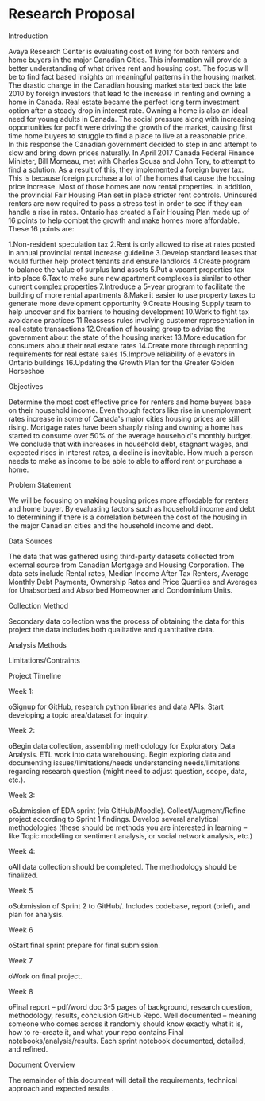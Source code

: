 # Research Proposal

Introduction

Avaya Research Center is evaluating cost of living for both renters and home buyers in the major Canadian Cities. This information will provide a better understanding of what drives rent and housing cost. The focus will be to find fact based insights on meaningful patterns in the housing market. The drastic change in the Canadian housing market started back the late 2010 by foreign investors that lead to the increase in renting and owning a home in Canada. Real estate became the perfect long term investment option after a steady drop in interest rate. Owning a home is also an ideal need for young adults in Canada. The social pressure along with increasing opportunities for profit were driving the growth of the market, causing first time home buyers to struggle to find a place to live at a reasonable price.  
In this response the Canadian government decided to step in and attempt to slow and bring down prices naturally. In April 2017 Canada Federal Finance Minister, Bill Morneau, met with Charles Sousa and John Tory, to attempt to find a solution. As a result of this, they implemented a foreign buyer tax. This is because foreign purchase a lot of the homes that cause the housing price increase. Most of those homes are now rental properties. In addition, the provincial Fair Housing Plan set in place stricter rent controls. Uninsured renters are now required to pass a stress test in order to see if they can handle a rise in rates. Ontario has created a Fair Housing Plan made up of 16 points to help combat the growth and make homes more affordable. These 16 points are:

1.Non-resident speculation tax
2.Rent is only allowed to rise at rates posted in annual provincial rental increase guideline
3.Develop standard leases that would further help protect tenants and ensure landlords
4.Create program to balance the value of surplus land assets
5.Put a vacant properties tax into place
6.Tax to make sure new apartment complexes is similar to other current complex properties
7.Introduce a 5-year program to facilitate the building of more rental apartments
8.Make it easier to use property taxes to generate more development opportunity
9.Create Housing Supply team to help uncover and fix barriers to housing development
10.Work to fight tax avoidance practices
11.Reassess rules involving customer representation in real estate transactions
12.Creation of housing group to advise the government about the state of the housing market
13.More education for consumers about their real estate rates
14.Create more through reporting requirements for real estate sales
15.Improve reliability of elevators in Ontario buildings
16.Updating the Growth Plan for the Greater Golden Horseshoe 

Objectives

Determine the most cost effective price for renters and home buyers base on their household income. Even though factors like rise in unemployment rates increase in some of Canada's major cities housing prices are still rising. Mortgage rates have been sharply rising and owning a home has started to consume over 50% of the average household's monthly budget. We conclude that with increases in household debt, stagnant wages, and expected rises in interest rates, a decline is inevitable. How much a person needs to make as income to be able to able to afford rent or purchase a home.

Problem Statement

We will be focusing on making housing prices more affordable for renters and home buyer. By evaluating factors such as household income and debt to determining if there is a correlation between the cost of the housing in the major Canadian cities and the household income and debt.

Data Sources

The data that was gathered using third-party datasets collected from external source from Canadian Mortgage and Housing Corporation. The data sets include Rental rates, Median Income After Tax Renters, Average Monthly Debt Payments, Ownership Rates and Price Quartiles and Averages for Unabsorbed and Absorbed Homeowner and Condominium Units.

Collection Method

Secondary data collection was the process of obtaining the data for this project the data includes both qualitative and quantitative data. 

Analysis Methods

Limitations/Contraints

Project Timeline

Week 1:

oSignup for GitHub, research python libraries and data APIs. Start developing a topic area/dataset for inquiry.

Week 2:

oBegin data collection, assembling methodology for Exploratory Data Analysis. ETL work into data warehousing. Begin exploring data and documenting issues/limitations/needs understanding needs/limitations regarding research question (might need to adjust question, scope, data, etc.).

Week 3:

oSubmission of EDA sprint (via GitHub/Moodle). Collect/Augment/Refine project according to Sprint 1 findings. Develop several analytical methodologies (these should be methods you are interested in learning – like Topic modelling or sentiment analysis, or social network analysis, etc.)

Week 4:

oAll data collection should be completed. The methodology should be finalized.

Week 5

oSubmission of Sprint 2 to GitHub/. Includes codebase, report (brief), and plan for analysis.

Week 6

oStart final sprint prepare for final submission.

Week 7

oWork on final project.

Week 8

oFinal report – pdf/word doc 3-5 pages of background, research question, methodology, results, conclusion GitHub Repo. Well documented – meaning someone who comes across it randomly should know exactly what it is, how to re-create it, and what your repo contains Final notebooks/analysis/results. Each sprint notebook documented, detailed, and refined.

Document Overview

The remainder of this document will detail the requirements, technical approach and expected results . 